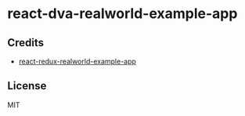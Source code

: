 # react-dva-realworld-example-app

## Credits

* [react-redux-realworld-example-app](https://github.com/gothinkster/react-redux-realworld-example-app)

## License

MIT

